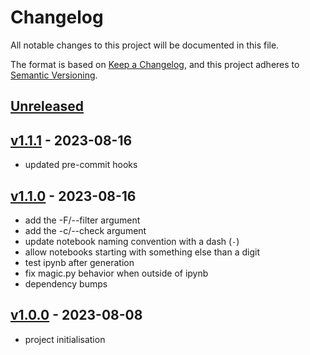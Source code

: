 # Changelog

All notable changes to this project will be documented in this file.

The format is based on [Keep a Changelog](https://keepachangelog.com/en/1.0.0/),
and this project adheres to [Semantic Versioning](https://semver.org/spec/v2.0.0.html).

## [Unreleased]

## [v1.1.1] - 2023-08-16

- updated pre-commit hooks

## [v1.1.0] - 2023-08-16

- add the -F/--filter argument
- add the -c/--check argument
- update notebook naming convention with a dash (`-`)
- allow notebooks starting with something else than a digit
- test ipynb after generation
- fix magic.py behavior when outside of ipynb
- dependency bumps

## [v1.0.0] - 2023-08-08

- project initialisation

[Unreleased]: https://github.com/gepetto/gepetuto/compare/v1.1.1...main
[v1.1.1]: https://github.com/cmake-wheel/cmeel/compare/v1.1.0...v1.1.1
[v1.1.0]: https://github.com/cmake-wheel/cmeel/compare/v1.0.0...v1.1.0
[v1.0.0]: https://github.com/cmake-wheel/cmeel/releases/tag/v1.0.0
